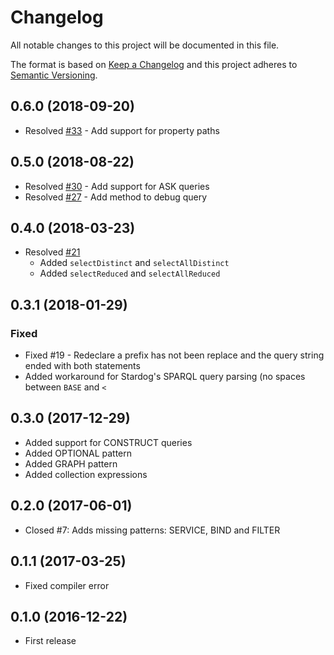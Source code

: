 # Changelog

All notable changes to this project will be documented in this file.

The format is based on [Keep a Changelog](http://keepachangelog.com/en/1.0.0/)
and this project adheres to [Semantic Versioning](http://semver.org/spec/v2.0.0.html).

## 0.6.0 (2018-09-20)

- Resolved [#33](https://github.com/CarbonLDP/sparqler/issues/33) - Add support for property paths


## 0.5.0 (2018-08-22)

- Resolved [#30](https://github.com/CarbonLDP/sparqler/issues/30) - Add support for ASK queries
- Resolved [#27](https://github.com/CarbonLDP/sparqler/issues/27) - Add method to debug query

## 0.4.0 (2018-03-23)

- Resolved [#21](https://github.com/CarbonLDP/sparqler/issues/21)
    - Added `selectDistinct` and `selectAllDistinct`
    - Added `selectReduced` and `selectAllReduced`

## 0.3.1 (2018-01-29)

### Fixed

- Fixed #19 - Redeclare a prefix has not been replace and the query string ended with both statements
- Added workaround for Stardog's SPARQL query parsing (no spaces between `BASE` and `<`

## 0.3.0 (2017-12-29)

- Added support for CONSTRUCT queries
- Added OPTIONAL pattern
- Added GRAPH pattern
- Added collection expressions

## 0.2.0 (2017-06-01)

- Closed #7: Adds missing patterns: SERVICE, BIND and FILTER

## 0.1.1 (2017-03-25)

- Fixed compiler error

## 0.1.0 (2016-12-22)

- First release